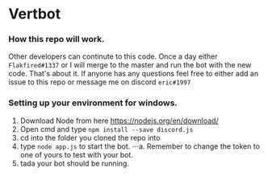 # Vertbot

### How this repo will work.
Other developers can continute to this code. Once a day either `Flakfired#1337` or I 
will merge to the master and run the bot with the new code. That's about it. If anyone has any questions feel free to either add an issue to this repo or message me on discord `eric#1997`


### Setting up your environment for windows.

1. Download Node from here https://nodejs.org/en/download/
2. Open cmd and type `npm install --save discord.js`
3. cd into the folder you cloned the repo into
4. type `node app.js` to start the bot.
  ⋅⋅⋅a. Remember to change the token to one of yours to test with your bot.
5.  tada your bot should be running.

